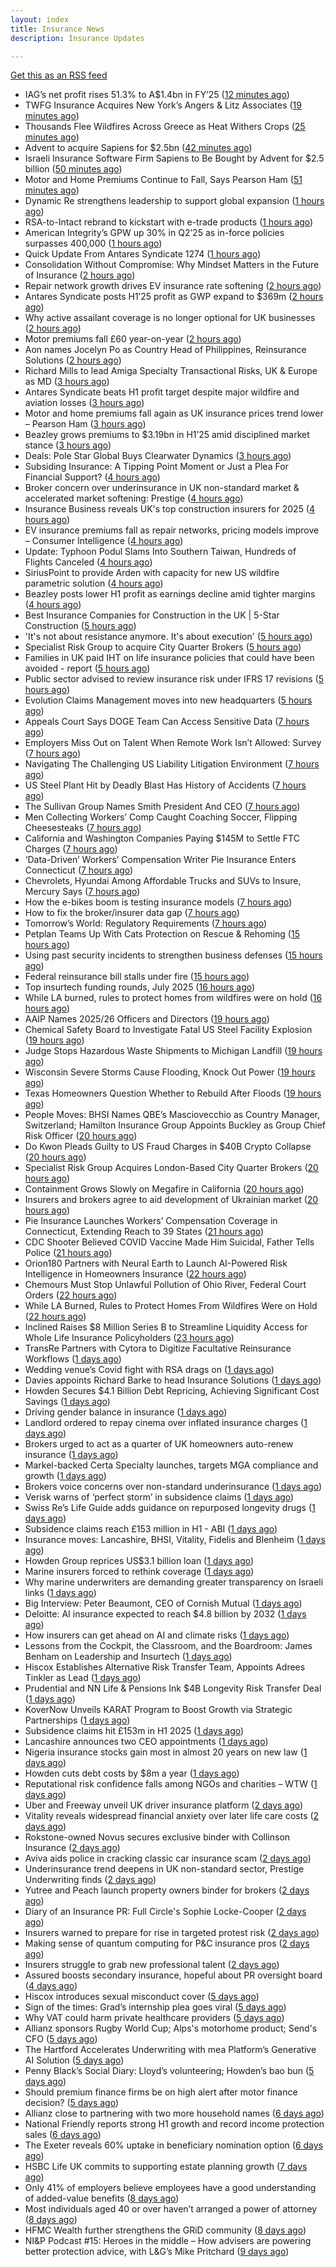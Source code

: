```yaml
---
layout: index
title: Insurance News
description: Insurance Updates

---
```


[Get this as an RSS feed](/insurance.rss)

<!-- news_marker starts -->
- IAG’s net profit rises 51.3% to A$1.4bn in FY’25 ([12 minutes ago](https://www.reinsurancene.ws/iags-net-profit-rises-51-3-to-a1-4bn-in-fy25/))
- TWFG Insurance Acquires New York’s Angers & Litz Associates ([19 minutes ago](https://www.insurancejournal.com/news/east/2025/08/13/835543.htm))
- Thousands Flee Wildfires Across Greece as Heat Withers Crops ([25 minutes ago](https://www.insurancejournal.com/news/international/2025/08/13/835541.htm))
- Advent to acquire Sapiens for $2.5bn ([42 minutes ago](https://www.reinsurancene.ws/advent-to-acquire-sapiens-for-2-5bn/))
- Israeli Insurance Software Firm Sapiens to Be Bought by Advent for $2.5 billion ([50 minutes ago](https://www.insurancejournal.com/news/international/2025/08/13/835538.htm))
- Motor and Home Premiums Continue to Fall, Says Pearson Ham ([51 minutes ago](https://insurance-edge.net/2025/08/13/motor-and-home-premiums-continue-to-fall-says-pearson-ham/))
- Dynamic Re strengthens leadership to support global expansion ([1 hours ago](https://www.reinsurancene.ws/dynamic-re-strengthens-leadership-to-support-global-expansion/))
- RSA-to-Intact rebrand to kickstart with e-trade products ([1 hours ago](https://www.postonline.co.uk/commercial/7958882/rsa-to-intact-rebrand-to-kickstart-with-e-trade-products))
- American Integrity’s GPW up 30% in Q2’25 as in-force policies surpasses 400,000 ([1 hours ago](https://www.reinsurancene.ws/american-integritys-gpw-up-30-in-q225-as-in-force-policies-surpasses-400000/))
- Quick Update From Antares Syndicate 1274 ([1 hours ago](https://insurance-edge.net/2025/08/13/quick-update-from-antares-syndicate-1274/))
- Consolidation Without Compromise: Why Mindset Matters in the Future of Insurance ([2 hours ago](https://insurance-edge.net/2025/08/13/consolidation-without-compromise-why-mindset-matters-in-the-future-of-insurance/))
- Repair network growth drives EV insurance rate softening ([2 hours ago](https://www.postonline.co.uk/personal/7958883/repair-network-growth-drives-ev-insurance-rate-softening))
- Antares Syndicate posts H1’25 profit as GWP expand to $369m ([2 hours ago](https://www.reinsurancene.ws/antares-syndicate-posts-h125-profit-as-gwp-expand-to-369m/))
- Why active assailant coverage is no longer optional for UK businesses ([2 hours ago](https://www.insurancebusinessmag.com/uk/news/breaking-news/why-active-assailant-coverage-is-no-longer-optional-for-uk-businesses-545990.aspx))
- Motor premiums fall £60 year-on-year ([2 hours ago](https://www.postonline.co.uk/personal/7958884/motor-premiums-fall-%C2%A360-year-on-year))
- Aon names Jocelyn Po as Country Head of Philippines, Reinsurance Solutions ([2 hours ago](https://www.reinsurancene.ws/aon-names-jocelyn-po-as-country-head-of-philippines-reinsurance-solutions/))
- Richard Mills to lead Amiga Specialty Transactional Risks, UK & Europe as MD ([3 hours ago](https://www.reinsurancene.ws/richard-mills-to-lead-amiga-specialty-transactional-risks-uk-europe-as-md/))
- Antares Syndicate beats H1 profit target despite major wildfire and aviation losses ([3 hours ago](https://www.insurancebusinessmag.com/uk/news/breaking-news/antares-syndicate-beats-h1-profit-target-despite-major-wildfire-and-aviation-losses-545978.aspx))
- Motor and home premiums fall again as UK insurance prices trend lower – Pearson Ham ([3 hours ago](https://www.insurancebusinessmag.com/uk/news/auto-motor/motor-and-home-premiums-fall-again-as-uk-insurance-prices-trend-lower--pearson-ham-545977.aspx))
- Beazley grows premiums to $3.19bn in H1’25 amid disciplined market stance ([3 hours ago](https://www.reinsurancene.ws/beazley-grows-premiums-to-3-19bn-in-h125-amid-disciplined-market-stance/))
- Deals: Pole Star Global Buys Clearwater Dynamics ([3 hours ago](https://insurance-edge.net/2025/08/13/deals-pole-star-global-buys-clearwater-dynamics/))
- Subsiding Insurance: A Tipping Point Moment or Just a Plea For Financial Support? ([4 hours ago](https://insurance-edge.net/2025/08/13/subsiding-insurance-a-tipping-point-moment-or-just-a-plea-for-financial-support/))
- Broker concern over underinsurance in UK non-standard market & accelerated market softening: Prestige ([4 hours ago](https://www.reinsurancene.ws/broker-concern-over-underinsurance-in-uk-non-standard-market-accelerated-market-softening-prestige/))
- Insurance Business reveals UK's top construction insurers for 2025 ([4 hours ago](https://www.insurancebusinessmag.com/uk/news/construction-engineering/insurance-business-reveals-uks-top-construction-insurers-for-2025-545976.aspx))
- EV insurance premiums fall as repair networks, pricing models improve – Consumer Intelligence ([4 hours ago](https://www.insurancebusinessmag.com/uk/news/auto-motor/ev-insurance-premiums-fall-as-repair-networks-pricing-models-improve--consumer-intelligence-545964.aspx))
- Update: Typhoon Podul Slams Into Southern Taiwan, Hundreds of Flights Canceled ([4 hours ago](https://www.insurancejournal.com/news/international/2025/08/13/835521.htm))
- SiriusPoint to provide Arden with capacity for new US wildfire parametric solution ([4 hours ago](https://www.reinsurancene.ws/siriuspoint-to-provide-arden-with-capacity-for-new-us-wildfire-parametric-solution/))
- Beazley posts lower H1 profit as earnings decline amid tighter margins ([4 hours ago](https://www.insurancebusinessmag.com/uk/news/breaking-news/beazley-posts-lower-h1-profit-as-earnings-decline-amid-tighter-margins-545957.aspx))
- Best Insurance Companies for Construction in the UK | 5-Star Construction ([5 hours ago](https://www.insurancebusinessmag.com/uk/best-insurance/best-insurance-companies-for-construction-in-the-uk--5star-construction-544185.aspx))
- 'It's not about resistance anymore. It's about execution' ([5 hours ago](https://www.insurancebusinessmag.com/uk/news/technology/its-not-about-resistance-anymore--its-about-execution-544054.aspx))
- Specialist Risk Group to acquire City Quarter Brokers ([5 hours ago](https://www.insurancebusinessmag.com/uk/news/breaking-news/specialist-risk-group-to-acquire-city-quarter-brokers-545954.aspx))
- Families in UK paid IHT on life insurance policies that could have been avoided - report ([5 hours ago](https://www.insurancebusinessmag.com/uk/news/life-insurance/families-in-uk-paid-iht-on-life-insurance-policies-that-could-have-been-avoided--report-545953.aspx))
- Public sector advised to review insurance risk under IFRS 17 revisions ([5 hours ago](https://www.insurancebusinessmag.com/uk/news/breaking-news/public-sector-advised-to-review-insurance-risk-under-ifrs-17-revisions-545952.aspx))
- Evolution Claims Management moves into new headquarters ([5 hours ago](https://www.insurancebusinessmag.com/uk/news/breaking-news/evolution-claims-management-moves-into-new-headquarters-545951.aspx))
- Appeals Court Says DOGE Team Can Access Sensitive Data ([7 hours ago](https://www.insurancejournal.com/news/national/2025/08/13/835493.htm))
- Employers Miss Out on Talent When Remote Work Isn’t Allowed: Survey ([7 hours ago](https://www.insurancejournal.com/news/national/2025/08/13/835489.htm))
- Navigating The Challenging US Liability Litigation Environment ([7 hours ago](https://www.insurancejournal.com/news/national/2025/08/13/835502.htm))
- US Steel Plant Hit by Deadly Blast Has History of Accidents ([7 hours ago](https://www.insurancejournal.com/news/east/2025/08/13/835508.htm))
- The Sullivan Group Names Smith President And CEO ([7 hours ago](https://www.insurancejournal.com/news/west/2025/08/13/835512.htm))
- Men Collecting Workers’ Comp Caught Coaching Soccer, Flipping Cheesesteaks ([7 hours ago](https://www.insurancejournal.com/news/east/2025/08/13/835291.htm))
- California and Washington Companies Paying $145M to Settle FTC Charges ([7 hours ago](https://www.insurancejournal.com/news/west/2025/08/13/835475.htm))
- ‘Data-Driven’ Workers’ Compensation Writer Pie Insurance Enters Connecticut ([7 hours ago](https://www.insurancejournal.com/news/east/2025/08/13/835421.htm))
- Chevrolets, Hyundai Among Affordable Trucks and SUVs to Insure, Mercury Says ([7 hours ago](https://www.insurancejournal.com/news/west/2025/08/13/835499.htm))
- How the e-bikes boom is testing insurance models ([7 hours ago](https://www.postonline.co.uk/personal/7958083/how-the-e-bikes-boom-is-testing-insurance-models))
- How to fix the broker/insurer data gap ([7 hours ago](https://www.postonline.co.uk/technology/7958025/how-to-fix-the-brokerinsurer-data-gap))
- Tomorrow’s World: Regulatory Requirements ([7 hours ago](https://www.postonline.co.uk/regulation/7958154/tomorrow%E2%80%99s-world-regulatory-requirements))
- Petplan Teams Up With Cats Protection on Rescue & Rehoming ([15 hours ago](https://insurance-edge.net/2025/08/12/petplan-teams-up-with-cats-protection-on-rescue-rehoming/))
- Using past security incidents to strengthen business defenses ([15 hours ago](https://www.dig-in.com/opinion/using-past-cybersecurity-incidents-to-strengthen-business-defenses))
- Federal reinsurance bill stalls under fire ([15 hours ago](https://www.dig-in.com/news/federal-reinsurance-bill-stalls-under-fire))
- Top insurtech funding rounds, July 2025 ([16 hours ago](https://www.dig-in.com/list/top-insurtech-funding-rounds-july-2025))
- While LA burned, rules to protect homes from wildfires were on hold ([16 hours ago](https://www.dig-in.com/articles/rules-to-protect-homes-from-wildfires-on-hold-la-fires))
- AAIP Names 2025/26 Officers and Directors ([19 hours ago](https://www.insurancejournal.com/news/southcentral/2025/08/12/835484.htm))
- Chemical Safety Board to Investigate Fatal US Steel Facility Explosion ([19 hours ago](https://www.insurancejournal.com/news/east/2025/08/12/835451.htm))
- Judge Stops Hazardous Waste Shipments to Michigan Landfill ([19 hours ago](https://www.insurancejournal.com/news/midwest/2025/08/12/835462.htm))
- Wisconsin Severe Storms Cause Flooding, Knock Out Power ([19 hours ago](https://www.insurancejournal.com/news/midwest/2025/08/12/835459.htm))
- Texas Homeowners Question Whether to Rebuild After Floods ([19 hours ago](https://www.insurancejournal.com/news/southcentral/2025/08/12/835448.htm))
- People Moves: BHSI Names QBE’s Masciovecchio as Country Manager, Switzerland; Hamilton Insurance Group Appoints Buckley as Group Chief Risk Officer ([20 hours ago](https://www.insurancejournal.com/news/international/2025/08/12/835438.htm))
- Do Kwon Pleads Guilty to US Fraud Charges in $40B Crypto Collapse ([20 hours ago](https://www.insurancejournal.com/news/national/2025/08/12/835435.htm))
- Specialist Risk Group Acquires London-Based City Quarter Brokers ([20 hours ago](https://www.insurancejournal.com/news/international/2025/08/12/835425.htm))
- Containment Grows Slowly on Megafire in California ([20 hours ago](https://www.insurancejournal.com/news/west/2025/08/12/835429.htm))
- Insurers and brokers agree to aid development of Ukrainian market ([20 hours ago](https://www.postonline.co.uk/news/7958879/insurers-and-brokers-agree-to-aid-development-of-ukrainian-market))
- Pie Insurance Launches Workers’ Compensation Coverage in Connecticut, Extending Reach to 39 States ([21 hours ago](https://www.insurtechinsights.com/pie-insurance-launches-workers-compensation-coverage-in-connecticut-extending-reach-to-39-states/))
- CDC Shooter Believed COVID Vaccine Made Him Suicidal, Father Tells Police ([21 hours ago](https://www.insurancejournal.com/news/southeast/2025/08/12/835406.htm))
- Orion180 Partners with Neural Earth to Launch AI-Powered Risk Intelligence in Homeowners Insurance ([22 hours ago](https://www.insurtechinsights.com/orion180-partners-with-neural-earth-to-launch-ai-powered-risk-intelligence-in-homeowners-insurance/))
- Chemours Must Stop Unlawful Pollution of Ohio River, Federal Court Orders ([22 hours ago](https://www.insurancejournal.com/news/southeast/2025/08/12/835394.htm))
- While LA Burned, Rules to Protect Homes From Wildfires Were on Hold ([22 hours ago](https://www.insurancejournal.com/news/west/2025/08/12/835391.htm))
- Inclined Raises $8 Million Series B to Streamline Liquidity Access for Whole Life Insurance Policyholders ([23 hours ago](https://www.insurtechinsights.com/inclined-raises-8-million-series-b-to-streamline-liquidity-access-for-whole-life-insurance-policyholders/))
- TransRe Partners with Cytora to Digitize Facultative Reinsurance Workflows ([1 days ago](https://www.insurtechinsights.com/transre-partners-with-cytora-to-digitize-facultative-reinsurance-workflows/))
- Wedding venue’s Covid fight with RSA drags on ([1 days ago](https://www.postonline.co.uk/commercial/7958873/wedding-venue%E2%80%99s-covid-fight-with-rsa-drags-on))
- Davies appoints Richard Barke to head Insurance Solutions ([1 days ago](https://www.insurancebusinessmag.com/uk/news/breaking-news/davies-appoints-richard-barke-to-head-insurance-solutions-545841.aspx))
- Howden Secures $4.1 Billion Debt Repricing, Achieving Significant Cost Savings ([1 days ago](https://www.insurtechinsights.com/howden-secures-4-1-billion-debt-repricing-achieving-significant-cost-savings/))
- Driving gender balance in insurance ([1 days ago](https://www.insurancebusinessmag.com/uk/news/breaking-news/driving-gender-balance-in-insurance-545839.aspx))
- Landlord ordered to repay cinema over inflated insurance charges ([1 days ago](https://www.insurancebusinessmag.com/uk/news/legal-insights/landlord-ordered-to-repay-cinema-over-inflated-insurance-charges-545828.aspx))
- Brokers urged to act as a quarter of UK homeowners auto-renew insurance ([1 days ago](https://www.insurancebusinessmag.com/uk/news/property-insurance/brokers-urged-to-act-as-a-quarter-of-uk-homeowners-autorenew-insurance-545833.aspx))
- Markel-backed Certa Specialty launches, targets MGA compliance and growth ([1 days ago](https://www.insurancebusinessmag.com/uk/news/breaking-news/markelbacked-certa-specialty-launches-targets-mga-compliance-and-growth-545826.aspx))
- Brokers voice concerns over non-standard underinsurance ([1 days ago](https://www.postonline.co.uk/broker/7958868/brokers-voice-concerns-over-non-standard-underinsurance))
- Verisk warns of ‘perfect storm’ in subsidence claims ([1 days ago](https://www.postonline.co.uk/news/7958874/verisk-warns-of-%E2%80%98perfect-storm%E2%80%99-in-subsidence-claims))
- Swiss Re’s Life Guide adds guidance on repurposed longevity drugs ([1 days ago](https://ifamagazine.com/swiss-res-life-guide-adds-guidance-on-repurposed-longevity-drugs/))
- Subsidence claims reach £153 million in H1 - ABI ([1 days ago](https://www.insurancebusinessmag.com/uk/news/catastrophe/subsidence-claims-reach-153-million-in-h1--abi-545817.aspx))
- Insurance moves: Lancashire, BHSI, Vitality, Fidelis and Blenheim ([1 days ago](https://www.insurancebusinessmag.com/uk/news/breaking-news/insurance-moves-lancashire-bhsi-vitality-fidelis-and-blenheim-545816.aspx))
- Howden Group reprices US$3.1 billion loan ([1 days ago](https://www.insurancebusinessmag.com/uk/news/breaking-news/howden-group-reprices-us3-1-billion-loan-545809.aspx))
- Marine insurers forced to rethink coverage ([1 days ago](https://www.insurancebusinessmag.com/uk/news/marine/marine-insurers-forced-to-rethink-coverage-545808.aspx))
- Why marine underwriters are demanding greater transparency on Israeli links ([1 days ago](https://www.postonline.co.uk/lloyd%E2%80%99slondon/7958862/why-marine-underwriters-are-demanding-greater-transparency-on-israeli-links))
- Big Interview: Peter Beaumont, CEO of Cornish Mutual ([1 days ago](https://www.postonline.co.uk/commercial/7957996/big-interview-peter-beaumont-ceo-of-cornish-mutual))
- Deloitte: AI insurance expected to reach $4.8 billion by 2032 ([1 days ago](https://www.dig-in.com/news/deloitte-ai-insurance-expected-to-reach-4-8-billion-by-2032))
- How insurers can get ahead on AI and climate risks ([1 days ago](https://www.dig-in.com/news/how-insurers-can-get-ahead-on-ai-and-climate-risks))
- Lessons from the Cockpit, the Classroom, and the Boardroom: James Benham on Leadership and Insurtech ([1 days ago](https://www.insurtechinsights.com/lessons-from-the-cockpit-the-classroom-and-the-boardroom-james-benham-on-leadership-and-insurtech/))
- Hiscox Establishes Alternative Risk Transfer Team, Appoints Adrees Tinkler as Lead ([1 days ago](https://www.insurtechinsights.com/hiscox-establishes-alternative-risk-transfer-team-appoints-adrees-tinkler-as-lead/))
- Prudential and NN Life & Pensions Ink $4B Longevity Risk Transfer Deal ([1 days ago](https://www.insurtechinsights.com/prudential-and-nn-life-pensions-ink-4b-longevity-risk-transfer-deal/))
- KoverNow Unveils KARAT Program to Boost Growth via Strategic Partnerships ([1 days ago](https://www.insurtechinsights.com/kovernow-unveils-karat-program-to-boost-growth-via-strategic-partnerships/))
- Subsidence claims hit £153m in H1 2025 ([1 days ago](https://www.postonline.co.uk/claims/7958872/subsidence-claims-hit-%C2%A3153m-in-h1-2025))
- Lancashire announces two CEO appointments ([1 days ago](https://www.postonline.co.uk/lloyd%E2%80%99slondon/7958870/lancashire-announces-two-ceo-appointments))
- Nigeria insurance stocks gain most in almost 20 years on new law ([1 days ago](https://www.dig-in.com/articles/nigeria-insurance-stocks-gain-most-20-years-on-new-law))
- Howden cuts debt costs by $8m a year ([1 days ago](https://www.postonline.co.uk/news/7958871/howden-cuts-debt-costs-by-8m-a-year))
- Reputational risk confidence falls among NGOs and charities – WTW ([1 days ago](https://www.insurancebusinessmag.com/uk/news/non-profits/reputational-risk-confidence-falls-among-ngos-and-charities--wtw-545741.aspx))
- Uber and Freeway unveil UK driver insurance platform ([2 days ago](https://www.postonline.co.uk/personal/7958864/uber-and-freeway-unveil-uk-driver-insurance-platform))
- Vitality reveals widespread financial anxiety over later life care costs ([2 days ago](https://ifamagazine.com/vitality-reveals-widespread-financial-anxiety-over-later-life-care-costs/))
- Rokstone-owned Novus secures exclusive binder with Collinson Insurance ([2 days ago](https://www.insurancebusinessmag.com/uk/news/breaking-news/rokstoneowned-novus-secures-exclusive-binder-with-collinson-insurance-545690.aspx))
- Aviva aids police in cracking classic car insurance scam ([2 days ago](https://www.postonline.co.uk/claims/7958866/aviva-aids-police-in-cracking-classic-car-insurance-scam))
- Underinsurance trend deepens in UK non-standard sector, Prestige Underwriting finds ([2 days ago](https://www.insurancebusinessmag.com/uk/news/breaking-news/underinsurance-trend-deepens-in-uk-nonstandard-sector-prestige-underwriting-finds-545681.aspx))
- Yutree and Peach launch property owners binder for brokers ([2 days ago](https://www.insurancebusinessmag.com/uk/news/property-insurance/yutree-and-peach-launch-property-owners-binder-for-brokers-545680.aspx))
- Diary of an Insurance PR: Full Circle's Sophie Locke-Cooper ([2 days ago](https://www.postonline.co.uk/people/7957975/diary-of-an-insurance-pr-full-circles-sophie-locke-cooper))
- Insurers warned to prepare for rise in targeted protest risk ([2 days ago](https://www.postonline.co.uk/risk-management/7958207/insurers-warned-to-prepare-for-rise-in-targeted-protest-risk))
- Making sense of quantum computing for P&C insurance pros ([2 days ago](https://www.dig-in.com/opinion/making-sense-of-quantum-computing-for-p-c-insurance-pros))
- Insurers struggle to grab new professional talent ([2 days ago](https://www.dig-in.com/news/insurers-struggle-to-grab-new-professional-talent))
- Assured boosts secondary insurance, hopeful about PR oversight board ([4 days ago](https://www.dig-in.com/news/assured-boosts-secondary-insurance-hopeful-about-pr-oversight-board))
- Hiscox introduces sexual misconduct cover ([5 days ago](https://www.postonline.co.uk/commercial/7958861/hiscox-introduces-sexual-misconduct-cover))
- Sign of the times: Grad’s internship plea goes viral ([5 days ago](https://www.postonline.co.uk/news/7958858/sign-of-the-times-grad%E2%80%99s-internship-plea-goes-viral))
- Why VAT could harm private healthcare providers ([5 days ago](https://ifamagazine.com/why-vat-could-harm-private-healthcare-providers/))
- Allianz sponsors Rugby World Cup; Alps's motorhome product; Send's CFO ([5 days ago](https://www.postonline.co.uk/news/7958853/allianz-sponsors-rugby-world-cup-alpss-motorhome-product-sends-cfo))
- The Hartford Accelerates Underwriting with mea Platform’s Generative AI Solution ([5 days ago](https://www.insurtechinsights.com/the-hartford-accelerates-underwriting-with-mea-platforms-generative-ai-solution/))
- Penny Black’s Social Diary: Lloyd’s volunteering; Howden’s bao bun ([5 days ago](https://www.postonline.co.uk/people/7958082/penny-black%E2%80%99s-social-diary-lloyd%E2%80%99s-volunteering-howden%E2%80%99s-bao-bun))
- Should premium finance firms be on high alert after motor finance decision? ([5 days ago](https://www.postonline.co.uk/regulation/7958311/should-premium-finance-firms-be-on-high-alert-after-motor-finance-decision))
- Allianz close to partnering with two more household names ([6 days ago](https://www.postonline.co.uk/news/7958857/allianz-close-to-partnering-with-two-more-household-names))
- National Friendly reports strong H1 growth and record income protection sales ([6 days ago](https://ifamagazine.com/national-friendly-reports-strong-h1-growth-and-record-income-protection-sales/))
- The Exeter reveals 60% uptake in beneficiary nomination option ([6 days ago](https://ifamagazine.com/the-exeter-reveals-60-uptake-in-beneficiary-nomination-option/))
- HSBC Life UK commits to supporting estate planning growth ([7 days ago](https://ifamagazine.com/hsbc-life-uk-commits-to-supporting-estate-planning-growth/))
- Only 41% of employers believe employees have a good understanding of added-value benefits ([8 days ago](https://ifamagazine.com/only-41-of-employers-believe-employees-have-a-good-understanding-of-added-value-benefits/))
- Most individuals aged 40 or over haven’t arranged a power of attorney ([8 days ago](https://ifamagazine.com/most-individuals-aged-40-or-over-havent-arranged-a-power-of-attorney/))
- HFMC Wealth further strengthens the GRiD community ([8 days ago](https://ifamagazine.com/hfmc-wealth-further-strengthens-the-grid-community/))
- NI&P Podcast #15: Heroes in the middle – How advisers are powering better protection advice, with L&G’s Mike Pritchard ([9 days ago](https://ifamagazine.com/nip-podcast-15-heroes-in-the-middle-how-advisers-are-powering-better-protection-advice-with-lgs-mike-pritchard/))

<!-- news_marker ends -->